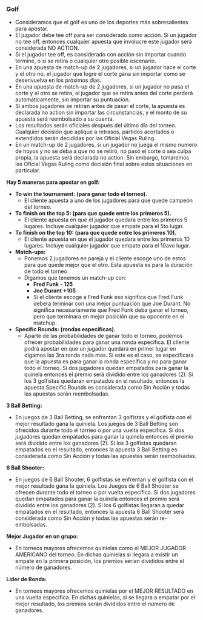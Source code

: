 ### Golf
- Consideramos que el golf es uno de los deportes más sobresalientes para apostar.
- El jugador debe tee off para ser considerado como acción. Si un jugador no tee off, entonces cualquier apuesta que involucre este jugador será considerada NO ACTION.
- Si el jugador tee off, es considerado con acción sin importar cuando termine, o si se retira o cualquier otro posible escenario.
- En una apuesta de match-up de 2 jugadores, si un jugador hace el corte y el otro no, el jugador que logre el corte gana sin importar como se desenvuelva en los próximos días.
- En una apuesta de match-up de 2 jugadores, si un jugador no pasa el corte y el otro se retira, el jugador que se retira antes del corte perderá automáticamente, sin importar su puntuación.
- Si ambos jugadores se retiran antes de pasar el corte, la apuesta es declarada no action sin importar las circunstancias, y el monto de su apuesta será reembolsado a su cuenta.
- Los resultados serán oficiales después del último día del torneo. Cualquier decisión que aplique a retrasos, partidos acortados o extendidos serán decididas por las Oficial Vegas Ruling.
- En un match-up de 2 jugadores, si un jugador no juega el mismo numero de hoyos y no se deba a que no se retiró, no pasó el corte o sea culpa propia, la apuesta será declarada no action. Sin embargo, tomaremos las Oficial Vegas Ruling como decisión final sobre estas situaciones en particular.

**Hay 5 maneras para apostar en golf:**
- **To win the tournament: (para ganar todo el torneo).**
	- El cliente apuesta a uno de los jugadores para que quede campeón del torneo.
- **To finish on the top 5: (para que quede entre los primeros 5).**
	- El cliente apuesta en que el jugador quedara entre los primeros 5 lugares. Incluye cualquier jugador que empate para el 5to lugar.
- **To finish on the top 10: (para que quede entre los primeros 10).**
	- El cliente apuesta en que el jugador quedara entre los primeros 10 lugares. Incluye cualquier jugador que empate para el 10avo lugar.
- **Match-ups:**
	- Ponemos 2 jugadores en pareja y el cliente escoge uno de estos para que quede mejor que el otro. Esta apuesta es para la duración de todo el torneo
	- Digamos que tenemos un match-up con:
		- **Fred Funk	- 125**
		- **Joe Durant +105**
		- Si el cliente escoge a Fred Funk eso significa que Fred Funk deberá terminar con una mejor puntuación que Joe Durant. No significa necesariamente que Fred Funk deba ganar el torneo, pero que terminara en mejor posición que su oponente en el matchup.
- **Specific Rounds: (rondas específicas).**
	- Aparte de las probabilidades de ganar todo el torneo, podemos ofrecer probabilidades para ganar una ronda específica. El cliente podrá apostar en que un jugador quedara en primer lugar en digamos las 3ra ronda nada mas. Si este es el caso, se especificara que la apuesta es para ganar la ronda específica y no para ganar todo el torneo. Si dos jugadores quedan empatados para ganar la quinela entonces el premio será dividido entre los ganadores (2). Si los 3 golfistas quedaran empatados en el resultado, entonces la apuesta Specific Rounds es considerada como Sin Acción y todas las apuestas serán reembolsadas.

**3 Ball Betting:**
- En juegos de 3 Ball Betting, se enfrentan 3 golfistas y el golfista con el mejor resultado gana la quiniela. Los juegos de 3 Ball Betting son ofrecidos durante todo el torneo o por una vuelta específica. Si dos jugadores quedan empatados para ganar la quinela entonces el premio será dividido entre los ganadores (2). Si los 3 golfistas quedaran empatados en el resultado, entonces la apuesta 3 Ball Betting es considerada como Sin Acción y todas las apuestas serán reembolsadas.

**6 Ball Shooter:**
- En juegos de 6 Ball Shooter, 6 golfistas se enfrentan y el golfista con el mejor resultado gana la quiniela. Los Juegos de 6 Ball Shooter se ofrecen durante todo el torneo o por vuelta específica. Si dos jugadores quedan empatados para ganar la quinela entonces el premio será dividido entre los ganadores (2). Si los 6 golfistas llegaran a quedar empatados en el resultado, entonces la apuesta 6 Ball Shooter será considerada como Sin Acción y todas las apuestas serán re-embolsadas.

**Mejor Jugador en un grupo:**
- En torneos mayores ofrecemos quinielas como el MEJOR JUGADOR AMERICANO del torneo. En dichas quinielas si llegara a existir un empate en la primera posición, los premios serian divididos entre el número de ganadores.

**Lider de Ronda:**
- En torneos mayores ofrecemos quinielas por el MEJOR RESULTADO en una vuelta específica. En dichas quinielas, si se llegara a empatar por el mejor resultado, los premios serán divididos entre el número de ganadores.
